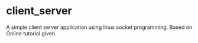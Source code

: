 # client_server
A simple client server application using linux socket programming. Based on Online tutorial given.
